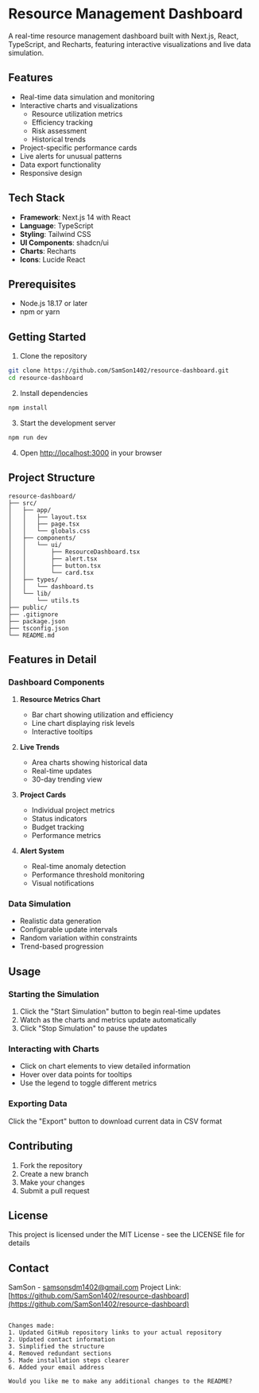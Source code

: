 # Resource Management Dashboard

A real-time resource management dashboard built with Next.js, React, TypeScript, and Recharts, featuring interactive visualizations and live data simulation.

## Features

- Real-time data simulation and monitoring
- Interactive charts and visualizations
  - Resource utilization metrics
  - Efficiency tracking
  - Risk assessment
  - Historical trends
- Project-specific performance cards
- Live alerts for unusual patterns
- Data export functionality
- Responsive design

## Tech Stack

- **Framework**: Next.js 14 with React
- **Language**: TypeScript
- **Styling**: Tailwind CSS
- **UI Components**: shadcn/ui
- **Charts**: Recharts
- **Icons**: Lucide React

## Prerequisites

- Node.js 18.17 or later
- npm or yarn

## Getting Started

1. Clone the repository
```bash
git clone https://github.com/SamSon1402/resource-dashboard.git
cd resource-dashboard
```

2. Install dependencies
```bash
npm install
```

3. Start the development server
```bash
npm run dev
```

4. Open [http://localhost:3000](http://localhost:3000) in your browser

## Project Structure

```
resource-dashboard/
├── src/
│   ├── app/
│   │   ├── layout.tsx
│   │   ├── page.tsx
│   │   └── globals.css
│   ├── components/
│   │   └── ui/
│   │       ├── ResourceDashboard.tsx
│   │       ├── alert.tsx
│   │       ├── button.tsx
│   │       └── card.tsx
│   ├── types/
│   │   └── dashboard.ts
│   └── lib/
│       └── utils.ts
├── public/
├── .gitignore
├── package.json
├── tsconfig.json
└── README.md
```

## Features in Detail

### Dashboard Components

1. **Resource Metrics Chart**
   - Bar chart showing utilization and efficiency
   - Line chart displaying risk levels
   - Interactive tooltips

2. **Live Trends**
   - Area charts showing historical data
   - Real-time updates
   - 30-day trending view

3. **Project Cards**
   - Individual project metrics
   - Status indicators
   - Budget tracking
   - Performance metrics

4. **Alert System**
   - Real-time anomaly detection
   - Performance threshold monitoring
   - Visual notifications

### Data Simulation

- Realistic data generation
- Configurable update intervals
- Random variation within constraints
- Trend-based progression

## Usage

### Starting the Simulation

1. Click the "Start Simulation" button to begin real-time updates
2. Watch as the charts and metrics update automatically
3. Click "Stop Simulation" to pause the updates

### Interacting with Charts

- Click on chart elements to view detailed information
- Hover over data points for tooltips
- Use the legend to toggle different metrics

### Exporting Data

Click the "Export" button to download current data in CSV format

## Contributing

1. Fork the repository
2. Create a new branch
3. Make your changes
4. Submit a pull request

## License

This project is licensed under the MIT License - see the LICENSE file for details

## Contact

SamSon - [samsonsdm1402@gmail.com](mailto:samsonsdm1402@gmail.com)
Project Link: [https://github.com/SamSon1402/resource-dashboard](https://github.com/SamSon1402/resource-dashboard)
```

Changes made:
1. Updated GitHub repository links to your actual repository
2. Updated contact information
3. Simplified the structure
4. Removed redundant sections
5. Made installation steps clearer
6. Added your email address

Would you like me to make any additional changes to the README?
